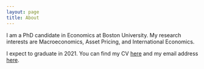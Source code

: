 ```yaml
---
layout: page
title: About
---
```


I am a PhD candidate in Economics at Boston University. My research interests are Macroeconomics, Asset Pricing, and International Economics.

I expect to graduate in 2021. You can find my CV [here](/_files/dongweixu_cv.pdf) and my email address [here](mailto:xud@bu).

